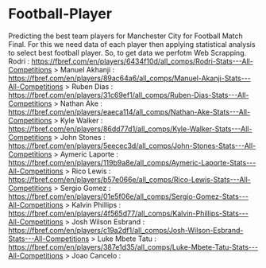 # Football-Player
Predicting the best team players for Manchester City for Football Match Final. 
For this we need data of each player then applying statistical analysis to select best football player. So, to get data we perfotm Web Scrapping.
    Rodri : https://fbref.com/en/players/6434f10d/all_comps/Rodri-Stats---All-Competitions > Manuel Akhanji : https://fbref.com/en/players/89ac64a6/all_comps/Manuel-Akanji-Stats---All-Competitions > Ruben Dias : https://fbref.com/en/players/31c69ef1/all_comps/Ruben-Dias-Stats---All-Competitions > Nathan Ake : https://fbref.com/en/players/eaeca114/all_comps/Nathan-Ake-Stats---All-Competitions > Kyle Walker : https://fbref.com/en/players/86dd77d1/all_comps/Kyle-Walker-Stats---All-Competitions > John Stones : https://fbref.com/en/players/5eecec3d/all_comps/John-Stones-Stats---All-Competitions > Aymeric Laporte : https://fbref.com/en/players/119b9a8e/all_comps/Aymeric-Laporte-Stats---All-Competitions > Rico Lewis : https://fbref.com/en/players/b57e066e/all_comps/Rico-Lewis-Stats---All-Competitions > Sergio Gomez : https://fbref.com/en/players/01e5f06e/all_comps/Sergio-Gomez-Stats---All-Competitions > Kalvin Phillips : https://fbref.com/en/players/4f565d77/all_comps/Kalvin-Phillips-Stats---All-Competitions > Josh Wilson Esbrand : https://fbref.com/en/players/c19a2df1/all_comps/Josh-Wilson-Esbrand-Stats---All-Competitions > Luke Mbete Tatu : https://fbref.com/en/players/387e1d35/all_comps/Luke-Mbete-Tatu-Stats---All-Competitions > Joao Cancelo :

